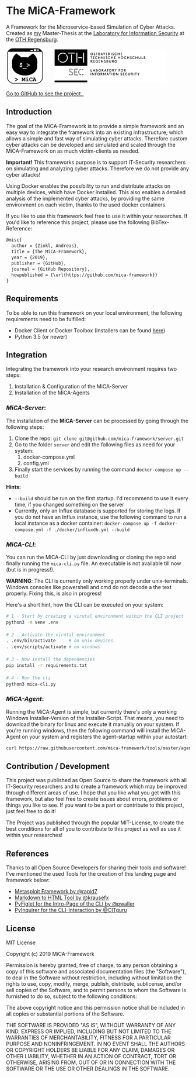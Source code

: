 # The MiCA-Framework
A Framework for the Microservice-based Simulation of Cyber Attacks. Created as [my](https://github.com/zinklandi) Master-Thesis at the [Laboratory for Information Security](https://seclab.othr.de) at the [OTH Regensburg](https://www.oth-regensburg.de).

<div stlye="width:100%;float:left;">
<img src="./images/MiCA_Logo.png" style="float: left; height: 100px; margin-right: 20px; z-index: 1;" /> 
<img src="./images/OTH_Logo_SEC.png" style="margin: 5px 10px; height: 90px;" />
</div>

[Go to GitHub to see the project..](https://github.com/mica-framework)

## Introduction
The goal of the MiCA-Framework is to provide a simple framework and an easy way to integrate the framework into an existing infrastructure, which allows a simple and fast way of simulating cyber attacks. Therefore custom cyber attacks can be developed and simulated and scaled through the MiCA-Framework on as much victim-clients as needed.

**Important!**
This frameworks purpose is to support IT-Security researchers on simulating and analyzing cyber attacks. Therefore we do not provide any cyber attacks!

Using Docker enables the possibility to run and distribute attacks on multiple devices, which have Docker installed. This also enables a detailed analysis of the implemented cyber attacks, by providing the same environment on each victim, thanks to the used docker containers.

If you like to use this framework feel free to use it within your researches. If you'd like to reference this project, please use the following BibTex-Reference:
```
@misc{
  author = {Zinkl, Andreas},
  title = {The MiCA-Framework},
  year = {2019},
  publisher = {GitHub},
  journal = {GitHub Repository},
  howpublished = {\url{https://github.com/mica-framework}}
}
```

## Requirements
To be able to run this framework on your local environment, the following requirements need to be fulfilled:
- Docker Client or Docker Toolbox (Installers can be found <a href="https://docs.docker.com/install/">here</a>)
- Python 3.5 (or newer)

## Integration
Integrating the framework into your research environment requires two steps:
1. Installation & Configuration of the MiCA-Server
2. Installation of the MiCA-Agents

### ***MiCA-Server***:
The installation of the **MiCA-Server** can be processed by going through the following steps:
1. Clone the repo: `git clone git@github.com/mica-framework/server.git`
1. Go to the folder `server` and edit the following files as need for your system:
    1. docker-compose.yml
    1. config.yml
1. Finally start the services by running the command `docker-compose up --build`

**Hints:** 
- `--build` should be run on the first startup. I'd recommend to use it every time, if you changed something on the server
- Currently, only an Influx database is supported for storing the logs. If you do not have an Influx instance, use the following command to run a local instance as a docker container:
```docker-compose up -f docker-compose.yml -f ./docker/influxdb.yml --build```

### ***MiCA-CLI***:
You can run the MiCA-CLI by just downloading or cloning the repo and finally running the `mica-cli.py` file. An executable is not available till now (but is in progress!).

**WARNING**: The CLI is currently only working properly under unix-terminals. Windows consoles like powershell and cmd do not decode a the text properly. Fixing this, is also in progress!

Here's a short hint, how the CLI can be executed on your system:
```bash
# 1 - Start by creating a virutal environment within the CLI project
python3 -m venv .env

# 2 - Activate the virutal environment
. .env/bin/activate     # on unix devices
. .env/scripts/activate # on windows

# 3 - Now install the dependencies
pip install -r requirements.txt

# 4 - Run the cli
python3 mica-cli.py
```

### ***MiCA-Agent***:
Running the MiCA-Agent is simple, but currently there's only a working Windows Installer-Version of the Installer-Script. That means, you need to download the binary for linux and execute it manually on your system. If you're running windows, then the following command will install the MiCA-Agent on your system and registers the agent-startup within your autostart:

```bash
curl https://raw.githubusercontent.com/mica-framework/tools/master/agent-installation/install_mica_agent.sh --output install.sh && ./install.sh && rm ./install.sh
```

## Contribution / Development
This project was published as Open Source to share the framework with all IT-Security researchers and to create a framework which may be improved through different areas of use. I hope that you like what you get with this framework, but also feel free to create issues about errors, problems or things you like to see. If you want to be a part or contribute to this project, just feel free to do it!

The Project was published through the popular MIT-License, to create the best conditions for all of you to contribute to this project as well as use it within your researches!

## References
Thanks to all Open Source Developers for sharing their tools and software! I've mentioned the used Tools for the creation of this landing page and framework below:
- <a href="https://github.com/rapid7/metasploit-framework">Metasploit Framework by @rapid7</a>
- <a href="https://github.com/KrauseFx/markdown-to-html-github-style">Markdown to HTML Tool by @krausefx</a>
- <a href="https://github.com/pwaller/pyfiglet">PyFiglet for the Intro-Page of the CLI by @pwaller</a>
- <a href="https://github.com/CITGuru/PyInquirer">PyInquirer for the CLI-Interaction by @CITguru</a>

## License

MIT License

Copyright (c) 2019 MiCA-Framework

Permission is hereby granted, free of charge, to any person obtaining a copy
of this software and associated documentation files (the "Software"), to deal
in the Software without restriction, including without limitation the rights
to use, copy, modify, merge, publish, distribute, sublicense, and/or sell
copies of the Software, and to permit persons to whom the Software is
furnished to do so, subject to the following conditions:

The above copyright notice and this permission notice shall be included in all
copies or substantial portions of the Software.

THE SOFTWARE IS PROVIDED "AS IS", WITHOUT WARRANTY OF ANY KIND, EXPRESS OR
IMPLIED, INCLUDING BUT NOT LIMITED TO THE WARRANTIES OF MERCHANTABILITY,
FITNESS FOR A PARTICULAR PURPOSE AND NONINFRINGEMENT. IN NO EVENT SHALL THE
AUTHORS OR COPYRIGHT HOLDERS BE LIABLE FOR ANY CLAIM, DAMAGES OR OTHER
LIABILITY, WHETHER IN AN ACTION OF CONTRACT, TORT OR OTHERWISE, ARISING FROM,
OUT OF OR IN CONNECTION WITH THE SOFTWARE OR THE USE OR OTHER DEALINGS IN THE
SOFTWARE.